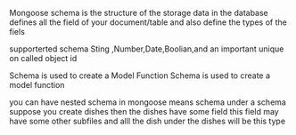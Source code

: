 Mongoose schema is the structure of the storage data in the database
defines all the field of your document/table
and also define the types of the fiels

supporterted schema Sting ,Number,Date,Boolian,and an important unique on called object id

Schema is used to create a Model Function
Schema is used to create a model function 

you can have nested schema in mongoose
means schema under a schema
 suppose you create dishes
then the dishes have some field this field may have some other subfiles 
and alll the dish under the dishes will be this type


